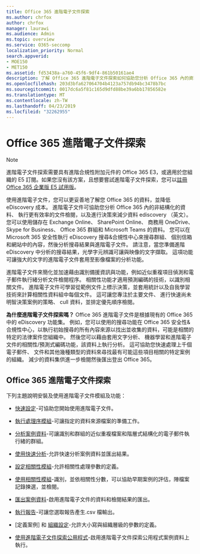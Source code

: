 ```yaml
---
title: Office 365 進階電子文件探索
ms.author: chrfox
author: chrfox
manager: laurawi
ms.audience: Admin
ms.topic: overview
ms.service: O365-seccomp
localization_priority: Normal
search.appverid:
- MOE150
- MET150
ms.assetid: fd53438a-a760-45f6-9df4-861b50161ae4
description: 了解 Office 365 進階電子文件探索如何協助您分析 Office 365 內的資料、 簡化文件檢閱，以及進行決策有效率 ediscovery （英文）。
ms.openlocfilehash: 203d3bfa627064704b4123a757db94bc3478b7bc
ms.sourcegitcommit: 0017dc6a5f81c165d9dfd88be39a6bb17856582e
ms.translationtype: MT
ms.contentlocale: zh-TW
ms.lasthandoff: 04/23/2019
ms.locfileid: "32262955"
---
```

# <a name="office-365-advanced-ediscovery"></a>Office 365 進階電子文件探索

> [!NOTE]
> 進階電子文件探索需要具有進階合規性附加元件的 Office 365 E3，或適用於您組織的 E5 訂閱。如果您沒有該方案，且想要嘗試進階電子文件探索，您可以[註冊 Office 365 企業版 E5 試用版](https://go.microsoft.com/fwlink/p/?LinkID=698279)。 
  
使用進階電子文件，您可以更妥善地了解您 Office 365 的資料，並降低 eDiscovery 成本。 進階電子文件可協助您分析 Office 365 內的非結構化的資料、 執行更有效率的文件檢閱，以及進行決策來減少資料 ediscovery （英文）。 您可以使用儲存在 Exchange Online、 SharePoint Online、 商務用 OneDrive、 Skype for Business、 Office 365 群組和 Microsoft Teams 的資料。 您可以在 Microsoft 365 安全性執行 eDiscovery 搜尋&amp;合規性中心來搜尋群組、 個別信箱和網站中的內容，然後分析搜尋結果與進階電子文件。 請注意，當您準備進階 eDiscovery 中分析的搜尋結果，光學字元辨識可讓與映像的文字擷取。 這項功能可讓強大的文字的進階電子文件套用至影像檔案的分析功能。
  
進階電子文件來簡化並加速藉由識別備援資訊與功能，例如近似重複項目偵測和電子郵件執行緒分析文件檢閱程序。 相關性功能才適用預測編碼的技術，以識別相關文件。 進階電子文件可學習從範例文件上標示決策，並套用統計以及自我學習技術來計算相關性資料組中每個文件。 這可讓您專注於主要文件、 進行快速尚未明智決策案例的策略、 cull 資料，並排定優先順序檢閱。
  
 **為什麼進階電子文件探索嗎？** Office 365 進階電子文件是根據現有的 Office 365 中的 eDiscovery 功能集。 例如，您可以使用的搜尋功能在 Office 365 安全性&amp;合規性中心，以執行初始搜尋的所有內容來源以找出並收集的資料，可能是相關的特定的法律案件您組織中。 然後您可以藉由套用文字分析、 機器學習和進階電子文件的相關性/預測式編碼功能，該資料上執行分析。 這可協助您快速處理上千個電子郵件、 文件和其他幾種類型的資料來尋找最有可能這些項目相關的特定案例的組織。 減少的資料集供進一步檢閱然後匯出登出 Office 365。 
  
## <a name="office-365-advanced-ediscovery"></a>Office 365 進階電子文件探索

下列主題說明安裝及使用進階電子文件模組及功能：
  
- [快速設定](quick-setup-for-advanced-ediscovery.md)-可協助您開始使用進階電子文件。 
    
- [執行處理序模組](run-the-process-module-in-advanced-ediscovery.md)-可讓指定的資料來源檔案的準備工作。 
    
- [分析案例資料](analyze-case-data-with-advanced-ediscovery.md)-可讓識別和群組的近似重複檔案和階層式結構化的電子郵件執行緒的群組。 

- [使用快速分析](use-express-analysis-in-advanced-ediscovery.md)-允許快速分析案例資料並匯出結果。 
    
- [設定相關性模組](manage-relevance-setup-in-advanced-ediscovery.md)-允許相關性處理參數的定義。 
    
- [使用相關性模組](use-relevance-in-advanced-ediscovery.md)-識別，並依相關性分數，可以協助早期案例的評估，陣檔案記錄揀選，並檢閱。 
    
- [匯出案例資料](export-case-data-in-advanced-ediscovery.md)-啟用進階電子文件的資料和檢閱結果的匯出。 
    
- [執行報告](run-reports-in-advanced-ediscovery.md)-可讓您選取報告產生.csv 檔輸出。 
    
- [定義案例] 和 [組織設定](define-case-and-tenant-settings-in-advanced-ediscovery.md)-允許大小寫與組織層級的參數的定義。 
    
- [使用進階電子文件探索公用程式](use-advanced-ediscovery-utilities.md)-啟用進階電子文件探索公用程式案例資料上執行。 
